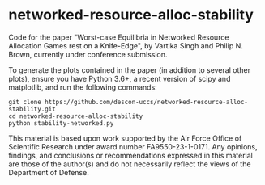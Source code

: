 # networked-resource-alloc-stability
Code for the paper "Worst-case Equilibria in Networked Resource Allocation Games rest on a Knife-Edge", by Vartika Singh and Philip N. Brown, currently under conference submission.

To generate the plots contained in the paper (in addition to several other plots), ensure you have Python 3.6+, a recent version of scipy and matplotlib, and run the following commands:

```shell
git clone https://github.com/descon-uccs/networked-resource-alloc-stability.git
cd networked-resource-alloc-stability
python stability-networked.py
```

This material is based upon work supported by the Air Force Office of Scientific Research under award number FA9550-23-1-0171. Any opinions, findings, and conclusions or recommendations expressed in this material are those of the author(s) and do not necessarily reflect the views of the Department of Defense.
